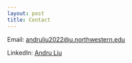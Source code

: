 ```yaml
---
layout: post
title: Contact
---
```


<!-- Email: andruliu2022@u.northwestern.edu -->
Email: <a href = "mailto: andruliu2022@u.northwestern.edu">andruliu2022@u.northwestern.edu</a>

LinkedIn: [Andru Liu](https://www.linkedin.com/in/andru-liu)

<!-- <img align="left" width="14" height="14" src="https://i.stack.imgur.com/gVE0j.png"/> [LinkedIn](https://www.linkedin.com/in/andru-liu) -->
<!-- [![Linkedin](https://i.stack.imgur.com/gVE0j.png) LinkedIn](https://www.linkedin.com/in/andru-liu) -->
